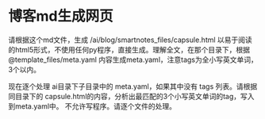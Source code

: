 # 博客md生成网页

请根据这个md文件，生成 /ai/blog/smartnotes_files/capsule.html 以易于阅读的html5形式，不使用任何py程序，直接生成。理解全文，在那个目录下，根据  @template_files/meta.yaml 内容生成meta.yaml，注意tags为全小写英文单词，3个以内。


现在逐个处理 ai目录下子目录中的 meta.yaml，如果其中没有 tags 列表。请根据同目录下的 capsule.html的内容，分析出最匹配的3个小写英文单词的tag，写入到meta.yaml中。 不允许写程序。请逐个文件的处理。